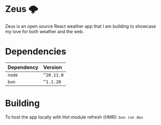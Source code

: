 # Zeus 🌩️

Zeus is an open source React weather app that I am building to showcase my love
for both weather and the web.

# Dependencies

| Dependency | Version    |
| :--------- | :--------- |
| `node`     | `^20.11.0` |
| `bun`      | `^1.1.20`  |

# Building

To host the app locally with Hot module refresh (HMR):
`bun run dev`
